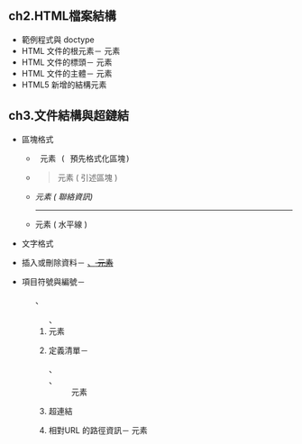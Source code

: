 

## ch2.HTML檔案結構
- 範例程式與 doctype
- HTML 文件的根元素－<html> 元素 
- HTML 文件的標頭－<head> 元素 
- HTML 文件的主體－<body> 元素
- HTML5 新增的結構元素 

## ch3.文件結構與超鏈結

- 區塊格式
  - <pre> 元素 ( 預先格式化區塊)
  - <blockquote> 元素 ( 引述區塊 )
  - <address> 元素 ( 聯絡資訊)
  - <hr> 元素 ( 水平線 )

- 文字格式
- 插入或刪除資料－ <ins>、<del> 元素
- 項目符號與編號－ <ul>、<ol>、<li> 元素
- 定義清單－ <dl>、<dt>、<dd> 元素

- 超連結
- 相對URL 的路徑資訊－ <base> 元素
